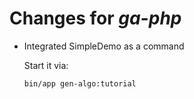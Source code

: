 # Changes for *ga-php*

- Integrated SimpleDemo as a command

  Start it via:
  ```
  bin/app gen-algo:tutorial
  ```

